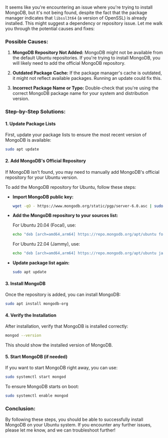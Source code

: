 It seems like you're encountering an issue where you're trying to install MongoDB, but it's not being found, despite the fact that the package manager indicates that `libssl3t64` (a version of OpenSSL) is already installed. This might suggest a dependency or repository issue. Let me walk you through the potential causes and fixes:

### Possible Causes:
1. **MongoDB Repository Not Added:**
   MongoDB might not be available from the default Ubuntu repositories. If you're trying to install MongoDB, you will likely need to add the official MongoDB repository.

2. **Outdated Package Cache:**
   If the package manager's cache is outdated, it might not reflect available packages. Running an update could fix this.

3. **Incorrect Package Name or Typo:**
   Double-check that you're using the correct MongoDB package name for your system and distribution version.

### Step-by-Step Solutions:

#### 1. **Update Package Lists**
   First, update your package lists to ensure the most recent version of MongoDB is available:

   ```bash
   sudo apt update
   ```

#### 2. **Add MongoDB's Official Repository**
   If MongoDB isn't found, you may need to manually add MongoDB's official repository for your Ubuntu version.

   To add the MongoDB repository for Ubuntu, follow these steps:

   - **Import MongoDB public key:**
     ```bash
     wget -qO - https://www.mongodb.org/static/pgp/server-6.0.asc | sudo apt-key add -
     ```

   - **Add the MongoDB repository to your sources list:**

     For Ubuntu 20.04 (Focal), use:

     ```bash
     echo "deb [arch=amd64,arm64] https://repo.mongodb.org/apt/ubuntu focal/mongodb-org/6.0 multiverse" | sudo tee /etc/apt/sources.list.d/mongodb-org-6.0.list
     ```

     For Ubuntu 22.04 (Jammy), use:

     ```bash
     echo "deb [arch=amd64,arm64] https://repo.mongodb.org/apt/ubuntu jammy/mongodb-org/6.0 multiverse" | sudo tee /etc/apt/sources.list.d/mongodb-org-6.0.list
     ```

   - **Update package list again:**
     ```bash
     sudo apt update
     ```

#### 3. **Install MongoDB**
   Once the repository is added, you can install MongoDB:

   ```bash
   sudo apt install mongodb-org
   ```

#### 4. **Verify the Installation**
   After installation, verify that MongoDB is installed correctly:

   ```bash
   mongod --version
   ```

   This should show the installed version of MongoDB.

#### 5. **Start MongoDB (if needed)**
   If you want to start MongoDB right away, you can use:

   ```bash
   sudo systemctl start mongod
   ```

   To ensure MongoDB starts on boot:

   ```bash
   sudo systemctl enable mongod
   ```

### Conclusion:
By following these steps, you should be able to successfully install MongoDB on your Ubuntu system. If you encounter any further issues, please let me know, and we can troubleshoot further!
